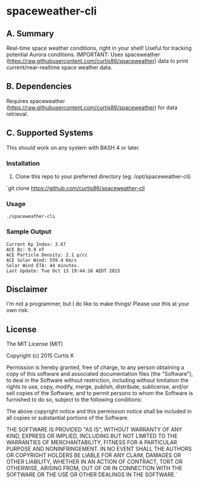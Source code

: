 # spaceweather-cli

## A. Summary

Real-time space weather conditions, right in your shell! Useful for tracking potential Aurora conditions.
IMPORTANT: Uses spaceweather (https://raw.githubusercontent.com/curtis86/spaceweather) data to print current/near-realtime space weather data.

## B. Dependencies

Requires spaceweather (https://raw.githubusercontent.com/curtis86/spaceweather) for data retrieval.

## C. Supported Systems

This should work on any system with BASH 4 or later.

### Installation

1. Clone this repo to your preferred directory (eg: /opt/spaceweather-cli)

  `git clone https://github.com/curtis86/spaceweather-cli

### Usage

`./spaceweather-cli`

### Sample Output

```
Current Kp Index: 3.67
ACE Bz: 0.9 nT
ACE Particle Density: 2.1 p/cc
ACE Solar Wind: 559.4 Km/s
Solar Wind ETA: 44 minutes.
Last Update: Tue Oct 13 19:44:16 AEDT 2015
```

## Disclaimer

I'm not a programmer, but I do like to make things! Please use this at your own risk.

## License

The MIT License (MIT)

Copyright (c) 2015 Curtis K

Permission is hereby granted, free of charge, to any person obtaining a copy of this software and associated documentation files (the "Software"), to deal in the Software without restriction, including without limitation the rights to use, copy, modify, merge, publish, distribute, sublicense, and/or sell copies of the Software, and to permit persons to whom the Software is furnished to do so, subject to the following conditions:

The above copyright notice and this permission notice shall be included in all copies or substantial portions of the Software.

THE SOFTWARE IS PROVIDED "AS IS", WITHOUT WARRANTY OF ANY KIND, EXPRESS OR IMPLIED, INCLUDING BUT NOT LIMITED TO THE WARRANTIES OF MERCHANTABILITY, FITNESS FOR A PARTICULAR PURPOSE AND NONINFRINGEMENT. IN NO EVENT SHALL THE AUTHORS OR COPYRIGHT HOLDERS BE LIABLE FOR ANY CLAIM, DAMAGES OR OTHER LIABILITY, WHETHER IN AN ACTION OF CONTRACT, TORT OR OTHERWISE, ARISING FROM, OUT OF OR IN CONNECTION WITH THE SOFTWARE OR THE USE OR OTHER DEALINGS IN THE SOFTWARE.`

